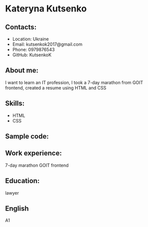 <!DOCTYPE html>
<html lang="en-US">
<head></head>
<body>
<h1>Kateryna Kutsenko</h1>
<div><h2>Contacts:</h2>
<ul> 
<li>Location: Ukraine</li>
<li>Email:  kutsenkok2017@gmail.com</li>
<li>Phone: 0979876543</li>
<li>GitHub: KutsenkoK</li>
</ul> 
</div>
<div><h2>About me:</h2> 
I want to learn an IT profession, I took a 7-day marathon from GOIT frontend, created a resume using HTML and CSS 
</div>
<div><h2>Skills:</h2> 
<ul>
<li>HTML</li>
<li>CSS</li>
</ul>
</div>
<div><h2>Sample code:</h2></div>
<div><h2>Work experience:</h2>
7-day marathon GOIT frontend</div>
<div><h2>Education:</h2> 
lawyer</div>
<div><h2>English</h2> A1</div>
</body>
</html>